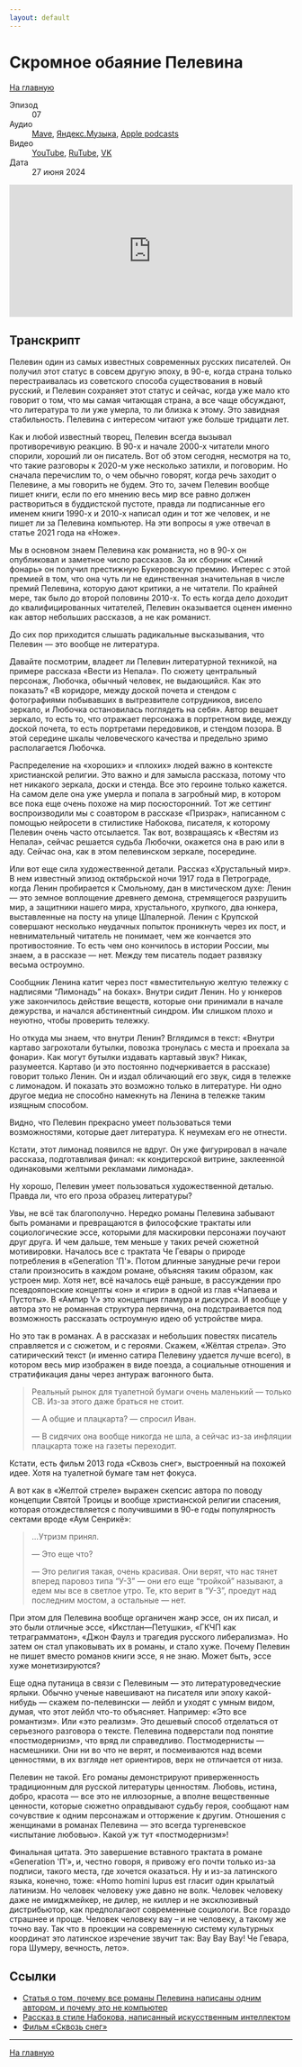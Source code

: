 ```yaml
---
layout: default
---
```


# Скромное обаяние Пелевина

[На главную](./index.html)

<dl>
<dt>Эпизод</dt>
<dd>07</dd>
<dt>Аудио</dt>
<dd><a href="https://nonbrevia.mave.digital/ep-8">Mave</a>, <a href="https://music.yandex.ru/album/28385653/track/127666617">Яндекс.Музыка</a>, <a href="https://podcasts.apple.com/ru/podcast/%D1%81%D0%BA%D1%80%D0%BE%D0%BC%D0%BD%D0%BE%D0%B5-%D0%BE%D0%B1%D0%B0%D1%8F%D0%BD%D0%B8%D0%B5-%D0%BF%D0%B5%D0%BB%D0%B5%D0%B2%D0%B8%D0%BD%D0%B0/id1718619044?i=1000660364788">Apple podcasts</a></dd>
<dt>Видео</dt>
<dd><a href="https://youtu.be/D53VIeoQRCQ">YouTube</a>, <a href="https://rutube.ru/video/3c68b987253e924172f741c5324080cd/">RuTube</a>, <a href="https://vk.com/video-222396379_456239032">VK</a></dd>
<dt>Дата</dt>
<dd>27 июня 2024</dd>
</dl>

<iframe src="https://player.mave.digital?podcast=nonbrevia&episode=8&color=rgb(95,128,245)&mute=1&date=1&download=1" style="width: 100%" height="235" scrolling="no" frameborder="no"></iframe>

## Транскрипт

Пелевин один из самых известных современных русских писателей. Он получил этот статус в совсем другую эпоху, в 90-е, когда страна только перестраивалась из советского способа существования в новый русский, и Пелевин сохраняет этот статус и сейчас, когда уже мало кто говорит о том, что мы самая читающая страна, а все чаще обсуждают, что литература то ли уже умерла, то ли близка к этому. Это завидная стабильность. Пелевина с интересом читают уже больше тридцати лет.

Как и любой известный творец, Пелевин всегда вызывал противоречивую реакцию. В 90-х и начале 2000-х читатели много спорили, хороший ли он писатель. Вот об этом сегодня, несмотря на то, что такие разговоры к 2020-м уже несколько затихли, и поговорим.
Но сначала перечислим то, о чем обычно говорят, когда речь заходит о Пелевине, а мы говорить не будем. Это то, зачем Пелевин вообще пишет книги, если по его мнению весь мир все равно должен раствориться в буддистской пустоте, правда ли подписанные его именем книги 1990-х и 2010-х написал один и тот же человек, и не пишет ли за Пелевина компьютер. На эти вопросы я уже отвечал в статье 2021 года на «Ноже».

Мы в основном знаем Пелевина как романиста, но в 90-х он опубликовал и заметное число рассказов. За их сборник «Синий фонарь» он получил престижную Букеровскую премию. Интерес с этой премией в том, что она чуть ли не единственная значительная в числе премий Пелевина, которую дают критики, а не читатели. По крайней мере, так было до второй половины 2010-х. То есть когда дело доходит до квалифицированных читателей, Пелевин оказывается оценен именно как автор небольших рассказов, а не как романист.

До сих пор приходится слышать радикальные высказывания, что Пелевин — это вообще не литература. 

Давайте посмотрим, владеет ли Пелевин литературной техникой, на примере рассказа «Вести из Непала». По сюжету центральный персонаж, Любочка, обычный человек, не выдающийся. Как это показать? «В коридоре, между доской почета и стендом с фотографиями побывавших в вытрезвителе сотрудников, висело зеркало, и Любочка остановилась поглядеть на себя». Автор вешает зеркало, то есть то, что отражает персонажа в портретном виде, между доской почета, то есть портретами передовиков, и стендом позора. В этой середине шкалы человеческого качества и предельно зримо располагается Любочка.

Распределение на «хороших» и «плохих» людей важно в контексте христианской религии. Это важно и для замысла рассказа, потому что нет никакого зеркала, доски и стенда. Все это героине только кажется. На самом деле она уже умерла и попала в загробный мир, в котором все пока еще очень похоже на мир посюсторонний. Тот же сеттинг воспроизводили мы с соавтором в рассказе «Призрак», написанном с помощью нейросети в стилистике Набокова, писателя, к которому Пелевин очень часто отсылается. Так вот, возвращаясь к «Вестям из Непала», сейчас решается судьба Любочки, окажется она в раю или в аду. Сейчас она, как в этом пелевинском зеркале, посередине.

Или вот еще сила художественной детали. Рассказ «Хрустальный мир». В нем известный эпизод октябрьской ночи 1917 года в Петрограде, когда Ленин пробирается к Смольному, дан в мистическом духе: Ленин — это земное воплощение древнего демона, стремящегося разрушить мир, а защитники нашего мира, хрустального, хрупкого, два юнкера, выставленные на посту на улице Шпалерной. Ленин с Крупской совершают несколько неудачных попыток проникнуть через их пост, и невнимательный читатель не понимает, чем же кончается это противостояние. То есть чем оно кончилось в истории России, мы знаем, а в рассказе — нет. Между тем писатель подает развязку весьма остроумно. 

Сообщник Ленина катит через пост «вместительную желтую тележку с надписями “Лимонадъ” на боках». Внутри сидит Ленин. Но у юнкеров уже закончилось действие веществ, которые они принимали в начале дежурства, и начался абстинентный синдром. Им слишком плохо и неуютно, чтобы проверить тележку. 

Но откуда мы знаем, что внутри Ленин? Вглядимся в текст: «Внутри картаво загрохотали бутылки, повозка тронулась с места и проехала за фонари». Как могут бутылки издавать картавый звук? Никак, разумеется. Картаво (и это постоянно подчеркивается в рассказе) говорит только Ленин. Он и издал обличающий его звук, сидя в тележке с лимонадом. И показать это возможно только в литературе. Ни одно другое медиа не способно намекнуть на Ленина в тележке таким изящным способом.

Видно, что Пелевин прекрасно умеет пользоваться теми возможностями, которые дает литература. К неумехам его не отнести. 

Кстати, этот лимонад появился не вдруг. Он уже фигурировал в начале рассказа, подготавливая финал: «к кондитерской витрине, заклеенной одинаковыми желтыми рекламами лимонада». 

Ну хорошо, Пелевин умеет пользоваться художественной деталью. Правда ли, что его проза образец литературы?

Увы, не всё так благополучно. Нередко романы Пелевина забывают быть романами и превращаются в философские трактаты или социологические эссе, которыми для маскировки персонажи поучают друг друга. И чем дальше, тем меньше у таких речей сюжетной мотивировки. Началось все с трактата Че Гевары о природе потребления в «Generation 'П'». Потом длинные занудные речи герои стали произносить в каждом романе, объясняя таким образом, как устроен мир. Хотя нет, всё началось ещё раньше, в рассуждении про псевдояпонские концепты «он» и «гири» в одной из глав «Чапаева и Пустоты». В «Ампир V» это концепция гламура и дискурса. И вообще у автора это не романная структура первична, она подстраивается под возможность рассказать остроумную идею об устройстве мира.

Но это так в романах. А в рассказах и небольших повестях писатель справляется и с сюжетом, и с героями. Скажем, «Жёлтая стрела». Это сатирический текст (и именно сатира Пелевину удается лучше всего), в котором весь мир изображен в виде поезда, а социальные отношения и стратификация даны через антураж вагонного быта. 

> Реальный рынок для туалетной бумаги очень маленький — только СВ. Из-за этого даже браться не стоит.
> 
>— А общие и плацкарта? — спросил Иван.
> 
>— В сидячих она вообще никогда не шла, а сейчас из-за инфляции плацкарта тоже на газеты переходит.

Кстати, есть фильм 2013 года «Сквозь снег», выстроенный на похожей идее. Хотя на туалетной бумаге там нет фокуса.

А вот как в «Желтой стреле» выражен скепсис автора по поводу концепции Святой Троицы и вообще христианской религии спасения, которая отождествляется с получившими в 90-е годы популярность сектами вроде «Аум Сенрикё»:

> ...Утризм принял.
> 
> — Это еще что?
> 
> — Это религия такая, очень красивая. Они верят, что нас тянет вперед паровоз типа “У-3” — они его еще “тройкой” называют, а едем мы все в светлое утро. Те, кто верит в “У-3”, проедут над последним мостом, а остальные — нет.

При этом для Пелевина вообще органичен жанр эссе, он их писал, и это были отличные эссе, «Икстлан—Петушки», «ГКЧП как тетраграмматон», «Джон Фаулз и трагедия русского либерализма». Но затем он стал упаковывать их в романы, и стало хуже. Почему Пелевин не пишет вместо романов книги эссе, я не знаю. Может быть, эссе хуже монетизируются?

Еще одна путаница в связи с Пелевиным — это литературоведческие ярлыки. Обычно ученые навешивают на писателя или эпоху какой-нибудь — скажем по-пелевински — лейбл и уходят с умным видом, думая, что этот лейбл что-то объясняет. Например: «Это все романтизм». Или «это реализм». Это дешевый способ отделаться от серьезного разговора о тексте. Пелевина подверстали под понятие «постмодернизм», что вряд ли справедливо. Постмодернисты — насмешники. Они ни во что не верят, и посмеиваются над всеми ценностями, в их взгляде нет ориентиров, верх не отличается от низа. 

Пелевин не такой. Его романы демонстрируют приверженность традиционным для русской литературы ценностям. Любовь, истина, добро, красота — все это не иллюзорные, а вполне вещественные ценности, которые сюжетно оправдывают судьбу героя, сообщают нам сочувствие к одним персонажам и отторжение к другим. Отношения с женщинами в романах Пелевина — это всегда тургеневское «испытание любовью». Какой уж тут «постмодернизм»!

Финальная цитата. Это завершение вставного трактата в романе «Generation ʽП’», и, честно говоря, я привожу его почти только из-за подписи, такого места, где хочется оказаться. Ну и из-за латинского языка, конечно, тоже: «Homo homini lupus est гласит один крылатый латинизм. Но человек человеку уже давно не волк. Человек человеку даже не имиджмейкер, не дилер, не киллер и не эксклюзивный дистрибьютор, как предполагают современные социологи. Все гораздо страшнее и проще. Человек человеку вау – и не человеку, а такому же точно вау. Так что в проекции на современную систему культурных координат это латинское изречение звучит так: Вау Вау Вау! Че Гевара, гора Шумеру, вечность, лето».


## Ссылки

* [Статья о том, почему все романы Пелевина написаны одним автором, и почему это не компьютер](https://knife.media/club/pelevin-existence/)
* [Рассказ в стиле Набокова, написанный искусственным интеллектом](https://gorky.media/context/ona-ochen-horosho-govorila-russkim-yazykom/)
* [Фильм «Сквозь снег»](https://www.kinopoisk.ru/film/566283/)


------

[На главную](./index.html)
